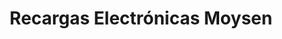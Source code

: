 ---
title: "Recargas Electrónicas Moysen"
url: /toluca/recargas-electronicas-moysen/
shop: teléfono móvil
---